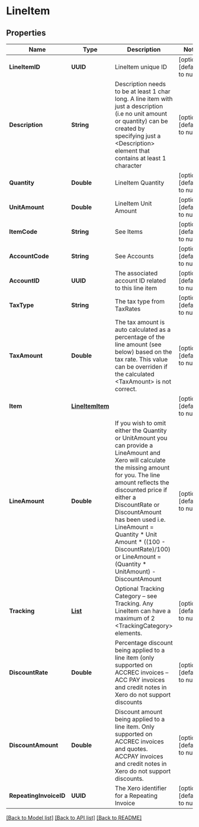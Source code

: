 # LineItem
## Properties

| Name | Type | Description | Notes |
|------------ | ------------- | ------------- | -------------|
| **LineItemID** | **UUID** | LineItem unique ID | [optional] [default to null] |
| **Description** | **String** | Description needs to be at least 1 char long. A line item with just a description (i.e no unit amount or quantity) can be created by specifying just a &lt;Description&gt; element that contains at least 1 character | [optional] [default to null] |
| **Quantity** | **Double** | LineItem Quantity | [optional] [default to null] |
| **UnitAmount** | **Double** | LineItem Unit Amount | [optional] [default to null] |
| **ItemCode** | **String** | See Items | [optional] [default to null] |
| **AccountCode** | **String** | See Accounts | [optional] [default to null] |
| **AccountID** | **UUID** | The associated account ID related to this line item | [optional] [default to null] |
| **TaxType** | **String** | The tax type from TaxRates | [optional] [default to null] |
| **TaxAmount** | **Double** | The tax amount is auto calculated as a percentage of the line amount (see below) based on the tax rate. This value can be overriden if the calculated &lt;TaxAmount&gt; is not correct. | [optional] [default to null] |
| **Item** | [**LineItemItem**](LineItemItem.md) |  | [optional] [default to null] |
| **LineAmount** | **Double** | If you wish to omit either the Quantity or UnitAmount you can provide a LineAmount and Xero will calculate the missing amount for you. The line amount reflects the discounted price if either a DiscountRate or DiscountAmount has been used i.e. LineAmount &#x3D; Quantity * Unit Amount * ((100 - DiscountRate)/100) or LineAmount &#x3D; (Quantity * UnitAmount) - DiscountAmount | [optional] [default to null] |
| **Tracking** | [**List**](LineItemTracking.md) | Optional Tracking Category – see Tracking.  Any LineItem can have a  maximum of 2 &lt;TrackingCategory&gt; elements. | [optional] [default to null] |
| **DiscountRate** | **Double** | Percentage discount being applied to a line item (only supported on  ACCREC invoices – ACC PAY invoices and credit notes in Xero do not support discounts | [optional] [default to null] |
| **DiscountAmount** | **Double** | Discount amount being applied to a line item. Only supported on ACCREC invoices and quotes. ACCPAY invoices and credit notes in Xero do not support discounts. | [optional] [default to null] |
| **RepeatingInvoiceID** | **UUID** | The Xero identifier for a Repeating Invoice | [optional] [default to null] |

[[Back to Model list]](../README.md#documentation-for-models) [[Back to API list]](../README.md#documentation-for-api-endpoints) [[Back to README]](../README.md)

